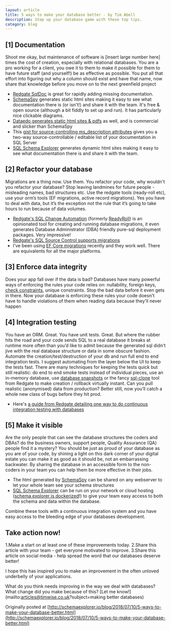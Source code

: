 ```yaml
---
layout: article
title: 5 ways to make your database better - by Tim Abell
description: Step up your database game with these top tips.
category: blog
---
```


## [1] Documentation

Shoot me okay, but maintenance of software is [insert large number here] times
the cost of creation, especially with relational databases. You are a pro
working for a client, you owe it to them to make it possible for them to have
future staff (and yourself!) be as effective as possible. You put all that
effort into figuring out why a column should exist and have that name, now
share that knowledge before you move on to the next greenfield project

* [Redgate SqlDoc](https://www.red-gate.com/products/sql-development/sql-doc/)
	is great for rapidly adding missing documentation.
* [SchemaSpy](http://schemaspy.org/) generates static html sites making it easy
	to see what documentation there is (or isn't!) and share it with the team.
	It's free & open source (although a bit fiddly to set up and run). It has
	particularly nice clickable diagrams.
* [Dataedo generates static html sites &
	pdfs](https://dataedo.com/tutorials/getting-started/generating-database-documentation)
	as well, and is commercial and slicker than SchemaSpy
* This [gist for source-controlling ms_description
	attributes](https://gist.github.com/timabell/6fbd85431925b5724d2f) gives you
	a two-way source-controllable / editable list of your documentation in SQL
	Server
* [SQL Schema Explorer](http://schemaexplorer.io/) generates dynamic html sites
	making it easy to see what documentation there is and share it with the team.

## [2] Refactor your database

Migrations are a thing now. Use them. You refactor your code, why wouldn't you
refactor your database? Stop leaving landmines for future people - misleading
names, bad structures etc. Use the redgate tools (ready-roll etc), use your
orm’s tools (EF migrations, active record migrations). Yes you have to deal
with data, but it’s the exception not the rule that it’s going to take hours to
run because of data volumes.

* [Redgate's SQL Change
	Automation](https://www.red-gate.com/products/sql-development/sql-change-automation/)
	(formerly
	[ReadyRoll](https://www.red-gate.com/blog/working/from-release-engineer-to-readyroll-founder-and-redgate-product-manager))
	is an opinionated tool for creating and running database migrations, it even
	generates Database Administrator (DBA) friendly pure-sql deployment packages.
	Very impressive!
* [Redgate's SQL Source Control supports
	migrations](https://documentation.red-gate.com/soc6/common-tasks/working-with-migration-scripts)
* I've been using [EF Core
	migrations](https://docs.microsoft.com/en-us/ef/core/managing-schemas/migrations/)
	recently and they work well. There are equivalents for all the major
	platforms.

## [3] Enforce data integrity

Does your app fall over if the data is bad? Databases have many powerful ways
of enforcing the rules your code relies on: nullability, foreign keys, [check
constraints](https://www.w3schools.com/SQL/sql_check.asp), unique constraints.
Stop the bad data before it even gets in there. Now your database is enforcing
these rules your code doesn't have to handle violations of them when reading
data because they'll never happen

## [4] Integration testing

You have an ORM. Great. You have unit tests. Great. But where the rubber hits
the road and your code sends SQL to a real database it breaks at runtime more
often than you’d like to admit because the generated sql didn't jive with the
real database structure or data in some obscure fashion. Automate the
creation/test/destruction of your db and run full end to end integration tests.
I suggest automating from the layer below the UI to keep the tests fast. There
are many techniques for keeping the tests quick but still realistic: do end to
end smoke tests instead of individual pieces, use an in-memory database, use
[database
snapshots](https://gist.github.com/timabell/3164291#file-create-snapshot-sql)
or the fancy [sql-clone](https://www.red-gate.com/products/dba/sql-clone/index)
tool from Redgate to make creation / rollback virtually instant. Can you pull
realistic (anonymised) data from production? Better still, now you’ll catch a
whole new class of bugs before they hit prod.

* Here's [a guide from Redgate detailing one way to do continuous integration
	testing with
	databases](https://www.red-gate.com/simple-talk/sql/sql-tools/continuous-integration-for-databases-using-red-gate-tools/)

## [5] Make it visible

Are the only people that can see the database structures the coders and DBAs?
do the business owners, support people, Quality Assurance (QA) people find it a
mystery? You should be just as proud of your database as you are of your code,
by shining a light on this dark corner of your digital estate you can make it
as good as it should be, not an embarrassing backwater. By sharing the database
in an accessible form to the non-coders in your team you can help them be more
effective in their jobs.

* The html generated by [SchemaSpy](http://schemaspy.org/) can be shared on any
	webserver to let your whole team see your schema structures
* [SQL Schema Explorer](http://schemaexplorer.io/) can be run on your network
	or cloud hosting ([schema explorer is
	dockerized](https://hub.docker.com/r/timabell/sdv/)!) to give your team easy
	access to both the schema and data within the database.

Combine these tools with a continuous integration system and you have easy
access to the bleeding edge of your databases development.

## Take action now!

1.Make a start on at least one of these improvements today.
2.Share this article with your team - get everyone motivated to improve.
3.Share this article on social media - help spread the word that our
	databases deserve better!

I hope this has inspired you to make an improvement in the often unloved
underbelly of your applications.

What do you think needs improving in the way we deal with databases? What
change did you make because of this? [Let me
know!](mailto:articles@timwise.co.uk?subject=making better databases)

Originally posted at
[http://schemaexplorer.io/blog/2018/07/10/5-ways-to-make-your-database-better.html](http://schemaexplorer.io/blog/2018/07/10/5-ways-to-make-your-database-better.html)
